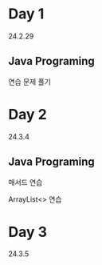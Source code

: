 # Day 1
24.2.29

## Java Programing

연습 문제 풀기

# Day 2
24.3.4

## Java Programing

매서드 연습

ArrayList<> 연습

# Day 3
24.3.5
